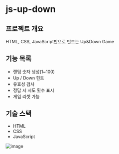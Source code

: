 # js-up-down

## 프로젝트 개요
HTML, CSS, JavaScript만으로 만드는 Up&Down Game

## 기능 목록
- 랜덤 숫자 생성(1~100)
- Up / Down 힌트
- 유효성 검사
- 정답 시 시도 횟수 표시
- 게임 리셋 가능

## 기술 스택
- HTML
- CSS
- JavaScript

![image](https://github.com/user-attachments/assets/5678d314-8835-46fa-85da-b44e209bc945)
